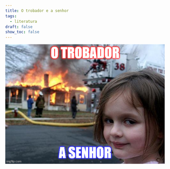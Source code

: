 ```yaml
---
title: O trobador e a senhor
tags:
  - literatura
draft: false
show_toc: false
---
```

![](/img/trobador_senhor.jpg)